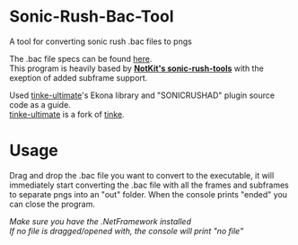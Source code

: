 # Sonic-Rush-Bac-Tool
A tool for converting sonic rush .bac files to pngs

The .bac file specs can be found [here](https://www.romhacking.net/documents/669/).<br>
This program is heavily based by [**NotKit's sonic-rush-tools**](https://github.com/NotKit/sonic-rush-tools) with the exeption of added subframe support.

Used [tinke-ultimate](https://github.com/TheBestNSMB/tinke-ultimate "tinke-ultimate")'s Ekona library and "SONICRUSHAD" plugin source code as a guide.<br>
[tinke-ultimate](https://github.com/TheBestNSMB/tinke-ultimate "tinke-ultimate") is a fork of [tinke](https://github.com/pleonex/tinke).

# Usage
Drag and drop the .bac file you want to convert to the executable, it will immediately start converting the .bac file with all the frames and subframes to separate pngs into an "out" folder. When the console prints "ended" you can close the program.

*Make sure you have the .NetFramework installed*<br>
*If no file is dragged/opened with, the console will print "no file"*
